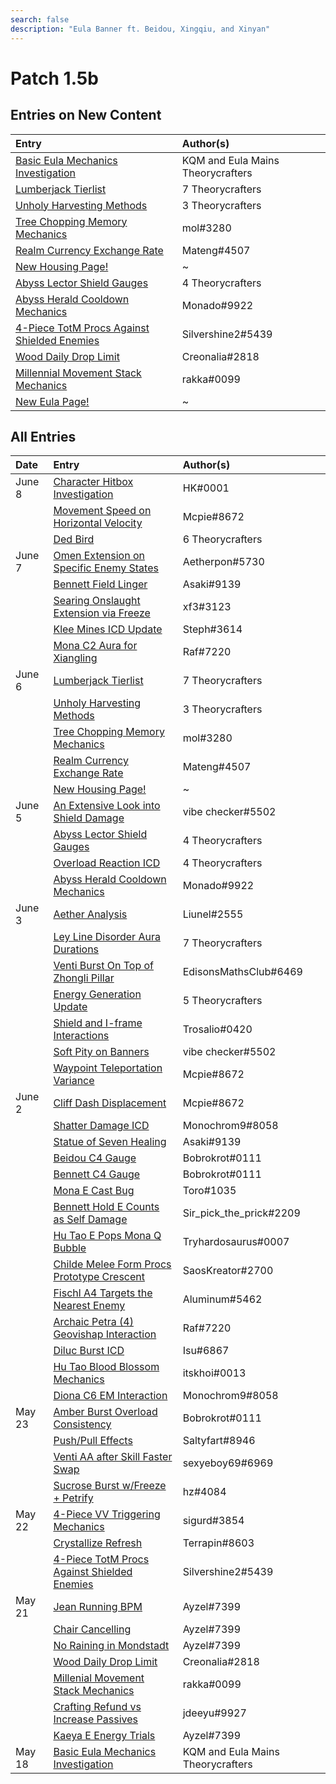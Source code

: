 ```yaml
---
search: false
description: "Eula Banner ft. Beidou, Xingqiu, and Xinyan"
---
```


# Patch 1.5b

## Entries on New Content

| Entry                                                                                                                            | Author\(s\)                       |
| :------------------------------------------------------------------------------------------------------------------------------- | :-------------------------------- |
| [Basic Eula Mechanics Investigation](/evidence/characters/cryo/eula#basic-eula-mechanics)                                        | KQM and Eula Mains Theorycrafters |
| [Lumberjack Tierlist](/evidence/general-mechanics/housing#lumberjack-tier-list)                                                  | 7 Theorycrafters                  |
| [Unholy Harvesting Methods](/evidence/general-mechanics/housing#temporary-skill-targets-enabling-unholy-harvesting-methods)      | 3 Theorycrafters                  |
| [Tree Chopping Memory Mechanics](/evidence/general-mechanics/housing#tree-chopping-memory-mechanics)                             | mol\#3280                         |
| [Realm Currency Exchange Rate](/evidence/general-mechanics/housing#realm-currency-exchange-rate-analysis)                        | Mateng\#4507                      |
| [New Housing Page!](/general-mechanics/housing)                                                                                  | ~                                 |
| [Abyss Lector Shield Gauges](/evidence/combat-mechanics/enemy-mechanics/enemy-shields#abyss-lector-shield-gauges)                | 4 Theorycrafters                  |
| [Abyss Herald Cooldown Mechanics](/evidence/combat-mechanics/enemy-mechanics/enemy-interactions#abyss-herald-cooldown-mechanics) | Monado\#9922                      |
| [4-Piece TotM Procs Against Shielded Enemies](/evidence/equipment/artifacts#4-Piece-tom-procs-against-shielded-enemies)                   | Silvershine2\#5439                |
| [Wood Daily Drop Limit](/evidence/general-mechanics/lifeskills#wood-daily-drop-limit)                                            | Creonalia\#2818                   |
| [Millennial Movement Stack Mechanics](/evidence/equipment/weapons#millenial-movement-stack-mechanics)                            | rakka\#0099                       |
| [New Eula Page!](/characters/cryo/eula)                                                                                          | ~                                 |

## All Entries

| Date   | Entry                                                                                                                                        | Author\(s\)                       |
| :----- | :------------------------------------------------------------------------------------------------------------------------------------------- | :-------------------------------- |
| June 8 | [Character Hitbox Investigation](/evidence/general-mechanics/movement-and-physics#character-hitboxes)                                        | HK\#0001                          |
|        | [Movement Speed on Horizontal Velocity](/evidence/general-mechanics/movement-and-physics#movement-speed-affects-dashing-horizontal-velocity) | Mcpie\#8672                       |
|        | [Ded Bird](/general-mechanics/miscellaneous-entries#ded-bird)                                                                                | 6 Theorycrafters                  |
| June 7 | [Omen Extension on Specific Enemy States](/evidence/characters/hydro/mona#omen-extension-on-certain-enemies-in-certain-states)               | Aetherpon\#5730                   |
|        | [Bennett Field Linger](/evidence/characters/pyro/bennett#bennett-field-linger)                                                               | Asaki\#9139                       |
|        | [Searing Onslaught Extension via Freeze](/evidence/characters/pyro/diluc#searing-onslaught-extension-via-freeze)                             | xf3\#3123                         |
|        | [Klee Mines ICD Update](/evidence/characters/pyro/klee#klee-mines-icd-update)                                                                | Steph\#3614                       |
|        | [Mona C2 Aura for Xiangling](/evidence/characters/hydro/mona#c2-mona-aura-for-xiangling)                                                     | Raf\#7220                         |
| June 6 | [Lumberjack Tierlist](/evidence/general-mechanics/housing#lumberjack-tier-list)                                                              | 7 Theorycrafters                  |
|        | [Unholy Harvesting Methods](/evidence/general-mechanics/housing#temporary-skill-targets-enabling-unholy-harvesting-methods)                  | 3 Theorycrafters                  |
|        | [Tree Chopping Memory Mechanics](/evidence/general-mechanics/housing#tree-chopping-memory-mechanics)                                         | mol\#3280                         |
|        | [Realm Currency Exchange Rate](/evidence/general-mechanics/housing#realm-currency-exchange-rate-analysis)                                    | Mateng\#4507                      |
|        | [New Housing Page!](/general-mechanics/housing)                                                                                              | ~                                 |
| June 5 | [An Extensive Look into Shield Damage](/evidence/combat-mechanics/enemy-mechanics/enemy-shields#an-extensive-look-into-shield-damage)        | vibe checker\#5502                |
|        | [Abyss Lector Shield Gauges](/evidence/combat-mechanics/enemy-mechanics/enemy-shields#abyss-lector-shield-gauges)                            | 4 Theorycrafters                  |
|        | [Overload Reaction ICD](/evidence/combat-mechanics/elemental-effects/transformative-reactions#overload-reaction-icd)                         | 4 Theorycrafters                  |
|        | [Abyss Herald Cooldown Mechanics](/evidence/combat-mechanics/enemy-mechanics/enemy-interactions#abyss-herald-cooldown-mechanics)             | Monado\#9922                      |
| June 3 | [Aether Analysis](/evidence/characters/geo/traveler-geo#aether-analysis)                                                                     | Liunel\#2555                      |
|        | [Ley Line Disorder Aura Durations](/evidence/combat-mechanics/spiral-domains/ley-line-disorders#ley-line-aura-duration)                      | 7 Theorycrafters                  |
|        | [Venti Burst On Top of Zhongli Pillar](/evidence/characters/anemo/venti#venti-burst-on-top-of-zhongli-pillar)                                | EdisonsMathsClub\#6469            |
|        | [Energy Generation Update](/evidence/combat-mechanics/energy#energy-generation-update)                                                       | 5 Theorycrafters                  |
|        | [Shield and I-frame Interactions](/evidence/combat-mechanics/damage/shields#shield-and-i-frame-interactions)                                 | Trosalio\#0420                    |
|        | [Soft Pity on Banners](/evidence/general-mechanics/gacha#soft-pity-on-banners)                                                               | vibe checker\#5502                |
|        | [Waypoint Teleportation Variance](/evidence/general-mechanics/movement-and-physics#waypoint-teleport-variance)                               | Mcpie\#8672                       |
| June 2 | [Cliff Dash Displacement](/evidence/general-mechanics/movement-and-physics#cliff-dash-displacement)                                          | Mcpie\#8672                       |
|        | [Shatter Damage ICD](/evidence/combat-mechanics/elemental-effects/transformative-reactions#shatter-damage-icd)                               | Monochrom9\#8058                  |
|        | [Statue of Seven Healing](/evidence/general-mechanics/lifeskills#statue-of-seven-healing)                                                    | Asaki\#9139                       |
|        | [Beidou C4 Gauge](/evidence/characters/electro/beidou#beidou-c4-gauge)                                                                       | Bobrokrot\#0111                   |
|        | [Bennett C4 Gauge](/evidence/characters/pyro/bennett#bennett-c4-gauge)                                                                       | Bobrokrot\#0111                   |
|        | [Mona E Cast Bug](/evidence/general-mechanics/bugs#mona-elemental-skill-bug)                                                                 | Toro\#1035                        |
|        | [Bennett Hold E Counts as Self Damage](/evidence/characters/pyro/bennett#bennett-hold-e-counts-as-self-damage)                               | Sir_pick_the_prick\#2209          |
|        | [Hu Tao E Pops Mona Q Bubble](/evidence/characters/pyro/hu-tao#mona-q-bubble-pops-with-hu-tao-e)                                             | Tryhardosaurus\#0007              |
|        | [Childe Melee Form Procs Prototype Crescent](/evidence/characters/hydro/tartaglia#childe-can-proc-prototype-crescents-passive-in-melee-form) | SaosKreator\#2700                 |
|        | [Fischl A4 Targets the Nearest Enemy](/evidence/characters/electro/fischl#fischls-a4-targetting)                                             | Aluminum\#5462                    |
|        | [Archaic Petra \(4\) Geovishap Interaction](/evidence/equipment/artifacts#geovishap-hatchling-shields-with-4-petra)                          | Raf\#7220                         |
|        | [Diluc Burst ICD](/evidence/characters/pyro/diluc#diluc-burst-icd)                                                                           | Isu\#6867                         |
|        | [Hu Tao Blood Blossom Mechanics](/evidence/characters/pyro/hu-tao#blood-blossom-bb-duration-on-charge-attack-reapplication)                  | itskhoi\#0013                     |
|        | [Diona C6 EM Interaction](/evidence/characters/cryo/diona#diona-field-characteristics)                                                       | Monochrom9\#8058                  |
| May 23 | [Amber Burst Overload Consistency](/evidence/characters/pyro/amber#amber-burst-overload-consistency)                                         | Bobrokrot\#0111                   |
|        | [Push/Pull Effects](/evidence/general-mechanics/movement-and-physics#push-pull-effects)                                                      | Saltyfart\#8946                   |
|        | [Venti AA after Skill Faster Swap](/evidence/characters/anemo/venti#venti-autoattack-after-elemental-skill-faster-switching)                 | sexyeboy69\#6969                  |
|        | [Sucrose Burst w/Freeze + Petrify](/evidence/characters/anemo/sucrose#sucrose-freeze-and-petrify-burst-interaction)                          | hz\#4084                          |
| May 22 | [4-Piece VV Triggering Mechanics](/evidence/equipment/artifacts#4-Piece-vv-triggering-mechanics)                                                     | sigurd\#3854                      |
|        | [Crystallize Refresh](/evidence/combat-mechanics/elemental-effects/transformative-reactions#crystallize-refresh)                             | Terrapin\#8603                    |
|        | [4-Piece TotM Procs Against Shielded Enemies](/evidence/equipment/artifacts#4-Piece-tom-procs-against-shielded-enemies)                               | Silvershine2\#5439                |
| May 21 | [Jean Running BPM](/general-mechanics/miscellaneous-entries#jean-running-bpm)                                                                | Ayzel\#7399                       |
|        | [Chair Cancelling](/general-mechanics/miscellaneous-entries#chair-cancelling)                                                                | Ayzel\#7399                       |
|        | [No Raining in Mondstadt](/general-mechanics/miscellaneous-entries#no-raining-in-mondstadt)                                                  | Ayzel\#7399                       |
|        | [Wood Daily Drop Limit](/evidence/general-mechanics/lifeskills#wood-daily-drop-limit)                                                        | Creonalia\#2818                   |
|        | [Millenial Movement Stack Mechanics](/evidence/equipment/weapons#millenial-movement-stack-mechanics)                                         | rakka\#0099                       |
|        | [Crafting Refund vs Increase Passives](/evidence/general-mechanics/lifeskills#crafting-refund-vs-increase-passives)                          | jdeeyu\#9927                      |
|        | [Kaeya E Energy Trials](/evidence/characters/cryo/kaeya#kaeya-e-energy-trials)                                                               | Ayzel\#7399                       |
| May 18 | [Basic Eula Mechanics Investigation](/evidence/characters/cryo/eula#basic-eula-mechanics)                                                    | KQM and Eula Mains Theorycrafters |
